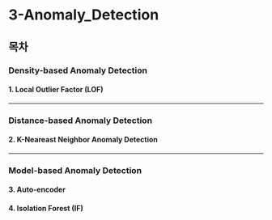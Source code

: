 # 3-Anomaly_Detection

## 목차

### Density-based Anomaly Detection
#### 1. Local Outlier Factor (LOF) 
___
### Distance-based Anomaly Detection
#### 2. K-Neareast Neighbor Anomaly Detection
___
### Model-based Anomaly Detection
#### 3. Auto-encoder
#### 4. Isolation Forest (IF)

